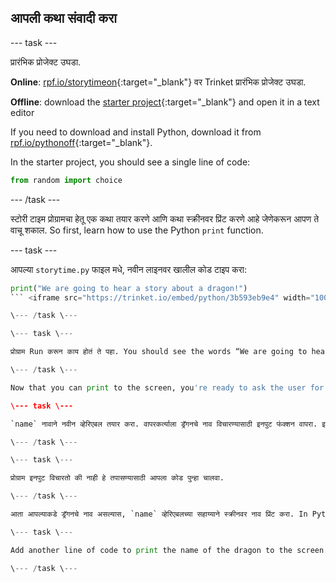 ## आपली कथा संवादी करा

\--- task \---

प्रारंभिक प्रोजेक्ट उघडा.

**Online**: [rpf.io/storytimeon](http://rpf.io/storytimeon){:target="_blank"} वर Trinket प्रारंभिक प्रोजेक्ट उघडा.

**Offline**: download the [starter project](http://rpf.io/p/en/storytime-go){:target="_blank"} and open it in a text editor

If you need to download and install Python, download it from [rpf.io/pythonoff](http://rpf.io/pythonoff){:target="_blank"}.

In the starter project, you should see a single line of code:

```python
from random import choice
```

\--- /task \---

स्टोरी टाइम प्रोग्रामचा हेतू एक कथा तयार करणे आणि कथा स्क्रीनवर प्रिंट करणे आहे जेणेकरून आपण ते वाचू शकाल. So first, learn how to use the Python `print` function.

\--- task \---

आपल्या `storytime.py` फाइल मधे, नवीन लाइनवर खालील कोड टाइप करा:

```python
print("We are going to hear a story about a dragon!")
``` <iframe src="https://trinket.io/embed/python/3b593eb9e4" width="100%" height="600" frameborder="0" marginwidth="0" marginheight="0" allowfullscreen mark="crwd-mark"></iframe> 

\--- /task \---

\--- task \---

प्रोग्राम Run करून काय होतं ते पहा. You should see the words “We are going to hear a story about a dragon!” appear in the output display.

\--- /task \---

Now that you can print to the screen, you're ready to ask the user for input, to learn more about the dragon.

\--- task \---

`name` नावाने नवीन व्हेरिएबल तयार करा. वापरकर्त्याला ड्रॅगनचे नाव विचारण्यासाठी इनपुट फंक्शन वापरा. इनपुट नाव नवीन `name` व्हेरिएबल मध्ये संचयित करा. <iframe src="https://trinket.io/embed/python/0de60dee6d" width="100%" height="600" frameborder="0" marginwidth="0" marginheight="0" allowfullscreen mark="crwd-mark"></iframe> 

\--- /task \---

\--- task \---

प्रोग्राम इनपुट विचारतो की नाही हे तपासण्यासाठी आपला कोड पुन्हा चालवा.

\--- /task \---

आता आपल्याकडे ड्रॅगनचे नाव असल्यास, `name` व्हेरिएबलच्या सहाय्याने स्क्रीनवर नाव प्रिंट करा. In Python, you can use the `+` operator to join strings together.

\--- task \---

Add another line of code to print the name of the dragon to the screen. मग आपला कोड रन करा. <iframe src="https://trinket.io/embed/python/e651eca8ca" width="100%" height="600" frameborder="0" marginwidth="0" marginheight="0" allowfullscreen mark="crwd-mark"></iframe> 

\--- /task \---